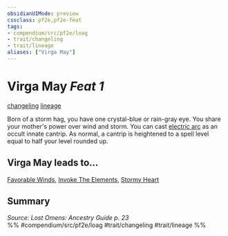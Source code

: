 ```yaml
---
obsidianUIMode: preview
cssclass: pf2e,pf2e-feat
tags:
- compendium/src/pf2e/loag
- trait/changeling
- trait/lineage
aliases: ["Virga May"]
---
```

# Virga May  *Feat 1*  
[changeling](../../Rules/traits/changeling-b1.md)  [lineage](../../Rules/traits/lineage-apg.md)  


Born of a storm hag, you have one crystal-blue or rain-gray eye. You share your mother's power over wind and storm. You can cast [electric arc](../spells/electric-arc.md) as an occult innate cantrip. As normal, a cantrip is heightened to a spell level equal to half your level rounded up.

## Virga May leads to...

[Favorable Winds](favorable-winds-loag.md), [Invoke The Elements](invoke-the-elements-loag.md), [Stormy Heart](stormy-heart-loag.md)

## Summary

*Source: Lost Omens: Ancestry Guide p. 23*  
%% #compendium/src/pf2e/loag #trait/changeling #trait/lineage %%